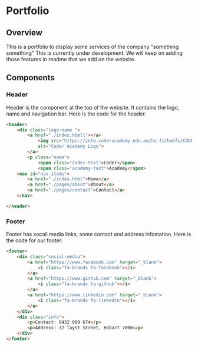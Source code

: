 # Portfolio

## Overview
This is a portfolio to display some services of the company "something something" This is currently under development. We will keep on adding those features in readme that we add on the website.

## Components

### Header
Header is the component at the top of the website. It contains the logo, name and navigation bar. 
Here is the code for the header: 

```html
<header>
    <div class="logo-name ">
        <a href="./index.html\"></a>
            <img src="https://info.coderacademy.edu.au/hs-fs/hubfs/CODR_Logo_Black___Green_RGB.png?width=389&height=86&name=CODR_Logo_Black___Green_RGB.png"
            alt="Coder Academy Logo">
        </a>
        <p class="name">
            <span class="coder-text">Coder</span>
            <span class="academy-text">Academy</span>
    <nav id="nav-items">
        <a href="./index.html">Home</a>
        <a href="./pages/about">About</a>
        <a href="./pages/contact">Contact</a>
    </nav>        

</header>
```


### Footer
Footer has socail media links, some contact and address infomation.
Here is the code for our footer:
```html
<footer>
    <div class="social-media">
        <a href="https://www.facebook.com" target="_blank">
            <i class="fa-brands fa-facebook"></i>
        </a>
        <a href="https://www.github.com" target="_blank">
            <i class="fa-brands fa-github"></i>
        </a>
        <a href="https://www.linkedin.com" target="_blank">
            <i class="fa-brands fa-linkedin"></i>
        </a>
    </div>
    <div class="info">
        <p>Contact: 0432 009 674</p>
        <p>Address: 32 layst Street, Hobart 7000</p>
    </div>
</footer>
```